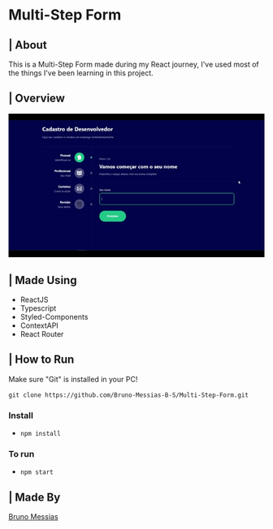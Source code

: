 # Multi-Step Form

## | About
<p>This is a Multi-Step Form made during my React journey, I've used most of the things I've been learning in this project.</p>

## | Overview
<img alt="overview" src="./form.gif">

## | Made Using
<ul>
<li>ReactJS</li>
<li>Typescript</li>
<li>Styled-Components</li>
<li>ContextAPI</li>
<li>React Router</li>
</ul>

## | How to Run

Make sure "Git" is installed in your PC!

    git clone https://github.com/Bruno-Messias-B-S/Multi-Step-Form.git

### Install
- `npm install`

### To run
- `npm start`

## | Made By
[Bruno Messias](https://www.linkedin.com/in/bruno-messias-bs/)